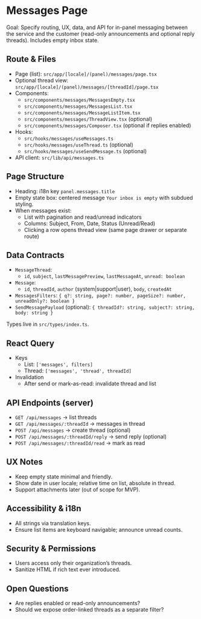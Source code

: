 # Messages Page

Goal: Specify routing, UX, data, and API for in-panel messaging between the service and the customer (read-only announcements and optional reply threads). Includes empty inbox state.

## Route & Files

- Page (list): `src/app/[locale]/(panel)/messages/page.tsx`
- Optional thread view: `src/app/[locale]/(panel)/messages/[threadId]/page.tsx`
- Components:
  - `src/components/messages/MessagesEmpty.tsx`
  - `src/components/messages/MessagesList.tsx`
  - `src/components/messages/MessageListItem.tsx`
  - `src/components/messages/ThreadView.tsx` (optional)
  - `src/components/messages/Composer.tsx` (optional if replies enabled)
- Hooks:
  - `src/hooks/messages/useMessages.ts`
  - `src/hooks/messages/useThread.ts` (optional)
  - `src/hooks/messages/useSendMessage.ts` (optional)
- API client: `src/lib/api/messages.ts`

## Page Structure

- Heading: i18n key `panel.messages.title`
- Empty state box: centered message `Your inbox is empty` with subdued styling.
- When messages exist:
  - List with pagination and read/unread indicators
  - Columns: Subject, From, Date, Status (Unread/Read)
  - Clicking a row opens thread view (same page drawer or separate route)

## Data Contracts

- `MessageThread`:
  - `id`, `subject`, `lastMessagePreview`, `lastMessageAt`, `unread: boolean`
- `Message`:
  - `id`, `threadId`, `author` (system|support|user), `body`, `createdAt`
- `MessagesFilters`: `{ q?: string, page?: number, pageSize?: number, unreadOnly?: boolean }`
- `SendMessagePayload` (optional): `{ threadId?: string, subject?: string, body: string }`

Types live in `src/types/index.ts`.

## React Query

- Keys
  - List: `['messages', filters]`
  - Thread: `['messages', 'thread', threadId]`
- Invalidation
  - After send or mark-as-read: invalidate thread and list

## API Endpoints (server)

- `GET /api/messages` → list threads
- `GET /api/messages/:threadId` → messages in thread
- `POST /api/messages` → create thread (optional)
- `POST /api/messages/:threadId/reply` → send reply (optional)
- `POST /api/messages/:threadId/read` → mark as read

## UX Notes

- Keep empty state minimal and friendly.
- Show date in user locale; relative time on list, absolute in thread.
- Support attachments later (out of scope for MVP).

## Accessibility & i18n

- All strings via translation keys.
- Ensure list items are keyboard navigable; announce unread counts.

## Security & Permissions

- Users access only their organization’s threads.
- Sanitize HTML if rich text ever introduced.

## Open Questions

- Are replies enabled or read-only announcements?
- Should we expose order-linked threads as a separate filter?

